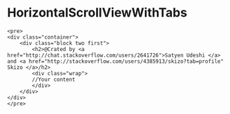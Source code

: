 # HorizontalScrollViewWithTabs

    <pre>
    <div class="container">
        <div class="block two first">
            <h2>@Crated by <a href="http://chat.stackoverflow.com/users/2641726">Satyen Udeshi </a> and <a href="http://stackoverflow.com/users/4385913/skizo?tab=profile" Skizo </a>/h2>
            <div class="wrap">
            //Your content
            </div>
        </div>
    </div>
    </pre>




